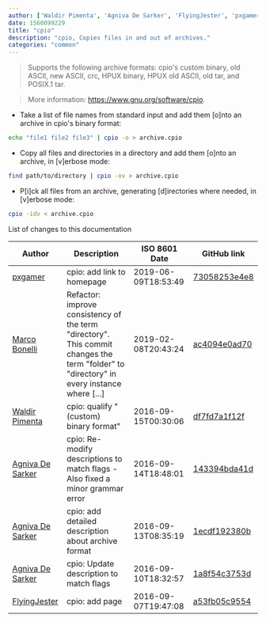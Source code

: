 ```yaml
---
author: ['Waldir Pimenta', 'Agniva De Sarker', 'FlyingJester', 'pxgamer', 'Marco Bonelli']
date: 1560099229
title: "cpio"
description: "cpio, Copies files in and out of archives."
categories: "common"
---
```

> Supports the following archive formats: cpio's custom binary, old ASCII, new ASCII, crc, HPUX binary, HPUX old ASCII, old tar, and POSIX.1 tar.

> More information: <https://www.gnu.org/software/cpio>.

- Take a list of file names from standard input and add them [o]nto an archive in cpio's binary format:

```bash
echo "file1 file2 file3" | cpio -o > archive.cpio
```

- Copy all files and directories in a directory and add them [o]nto an archive, in [v]erbose mode:

```bash
find path/to/directory | cpio -ov > archive.cpio
```

- P[i]ck all files from an archive, generating [d]irectories where needed, in [v]erbose mode:

```bash
cpio -idv < archive.cpio
```
List of changes to this documentation


Author | Description | ISO 8601 Date | GitHub link
------|-----|-----|-----
[pxgamer](mailto:owzie123@gmail.com) | cpio: add link to homepage | 2019-06-09T18:53:49 | [73058253e4e8](https://github.com/tldr-pages/tldr/commit/73058253e4e83e07c2cb23b12609fc801364a322)
[Marco Bonelli](mailto:mb5.marcob@gmail.com) | Refactor: improve consistency of the term "directory". This commit changes the term "folder" to "directory" in every instance where [...] | 2019-02-08T20:43:24 | [ac4094e0ad70](https://github.com/tldr-pages/tldr/commit/ac4094e0ad70a6be2163b06d24b53992b93aee4f)
[Waldir Pimenta](mailto:waldyrious@gmail.com) | cpio: qualify "(custom) binary format" | 2016-09-15T00:30:06 | [df7fd7a1f12f](https://github.com/tldr-pages/tldr/commit/df7fd7a1f12f5375210f81a6ca8a45031611cbe4)
[Agniva De Sarker](mailto:agnivade@yahoo.co.in) | cpio: Re-modify descriptions to match flags - Also fixed a minor grammar error | 2016-09-14T18:48:01 | [143394bda41d](https://github.com/tldr-pages/tldr/commit/143394bda41df2577ca185ab72b990bcb2e3e55b)
[Agniva De Sarker](mailto:agnivade@yahoo.co.in) | cpio: add detailed description about archive format | 2016-09-13T08:35:19 | [1ecdf192380b](https://github.com/tldr-pages/tldr/commit/1ecdf192380b1fdaf429ccae0e25ff72d0ee076a)
[Agniva De Sarker](mailto:agnivade@yahoo.co.in) | cpio: Update description to match flags | 2016-09-10T18:32:57 | [1a8f54c3753d](https://github.com/tldr-pages/tldr/commit/1a8f54c3753df6fda7671ce31228a51724100ade)
[FlyingJester](mailto:foolkingcrown@gmail.com) | cpio: add page | 2016-09-07T19:47:08 | [a53fb05c9554](https://github.com/tldr-pages/tldr/commit/a53fb05c9554f8b1da10da26e836011a271d1ce1)

